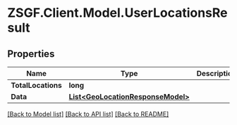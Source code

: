 # ZSGF.Client.Model.UserLocationsResult

## Properties

Name | Type | Description | Notes
------------ | ------------- | ------------- | -------------
**TotalLocations** | **long** |  | [optional] 
**Data** | [**List&lt;GeoLocationResponseModel&gt;**](GeoLocationResponseModel.md) |  | [optional] 

[[Back to Model list]](../../README.md#documentation-for-models) [[Back to API list]](../../README.md#documentation-for-api-endpoints) [[Back to README]](../../README.md)

